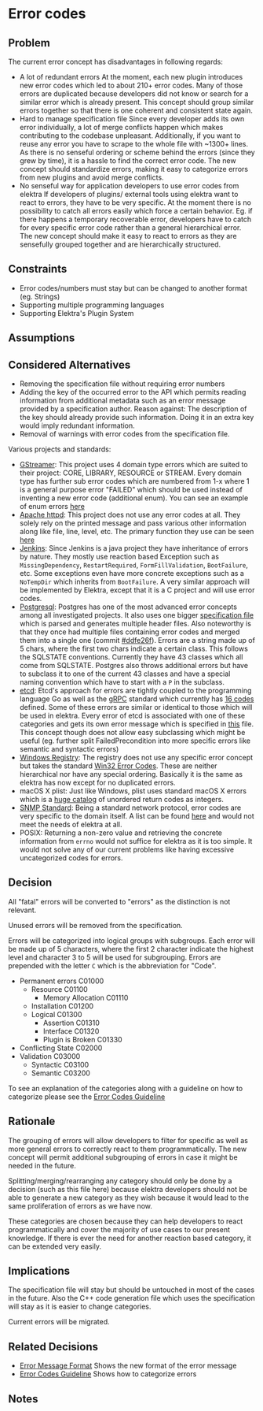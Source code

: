 # Error codes

## Problem

The current error concept has disadvantages in following regards:

- A lot of redundant errors
  At the moment, each new plugin introduces new error codes which led to about 210+ error codes. Many of those errors
  are duplicated because developers did not know or search for a similar error which is already present. This concept should
  group similar errors together so that there is one coherent and consistent state again.
- Hard to manage specification file
  Since every developer adds its own error individually, a lot of merge conflicts happen which makes contributing to the codebase
  unpleasant. Additionally, if you want to reuse any error you have to scrape to the whole file with ~1300+ lines. As there is no
  senseful ordering or scheme behind the errors (since they grew by time), it is a hassle to find the correct error code.
  The new concept should standardize errors, making it easy to categorize errors from new plugins and avoid merge conflicts.
- No senseful way for application developers to use error codes from elektra
  If developers of plugins/ external tools using elektra want to react to errors, they have to be very specific. At the moment there is
  no possibility to catch all errors easily which force a certain behavior. Eg. if there happens a temporary recoverable error, developers have to
  catch for every specific error code rather than a general hierarchical error. The new concept should make it easy to react to errors as they are
  sensefully grouped together and are hierarchically structured.

## Constraints

- Error codes/numbers must stay but can be changed to another format (eg. Strings)
- Supporting multiple programming languages
- Supporting Elektra's Plugin System

## Assumptions

## Considered Alternatives

- Removing the specification file without requiring error numbers
- Adding the key of the occurred error to the API which permits reading information from
  additional metadata such as an error message provided by a specification author.
  Reason against: The description of the key should already provide such information.
  Doing it in an extra key would imply redundant information.
- Removal of warnings with error codes from the specification file.

Various projects and standards:

- [GStreamer](https://github.com/GStreamer/gstreamer):
  This project uses 4 domain type errors which are suited to their project:
  CORE, LIBRARY, RESOURCE or STREAM. Every domain type has further sub error codes which are numbered from 1-x where 1 is a
  general purpose error "FAILED" which should be used instead of inventing a new error code (additional enum). You can see an example
  of enum errors [here](https://github.com/GStreamer/gstreamer/blob/a7db80f9a98287f012108845e121f6f6fb62171b/gst/gsterror.h#L63-L80)
- [Apache httpd](https://github.com/apache/httpd):
  This project does not use any error codes at all. They solely rely on the printed message and pass various other information along like
  file, line, level, etc. The primary function they use can be seen [here](https://github.com/apache/httpd/blob/1acebd4933e5315c669605c3c9222ed8bb0ee9ea/include/http_log.h#L378-L403)
- [Jenkins](https://github.com/jenkinsci/jenkins):
  Since Jenkins is a java project they have inheritance of errors by nature. They mostly use reaction based Exception such as
  `MissingDependency`, `RestartRequired`, `FormFillValidation`, `BootFailure`, etc. Some exceptions even have more concrete
  exceptions such as a `NoTempDir` which inherits from `BootFailure`. A very similar approach will be implemented by Elektra,
  except that it is a C project and will use error codes.
- [Postgresql](https://github.com/postgres/postgres):
  Postgres has one of the most advanced error concepts among all investigated projects. It also uses one bigger [specification file](https://github.com/postgres/postgres/blob/master/src/backend/utils/errcodes.txt) which is parsed and generates multiple header files. Also noteworthy is that they once had multiple files containing error codes and
  merged them into a single one (commit [#ddfe26f](https://github.com/postgres/postgres/commit/ddfe26f6441c24660595c5efe5fd0bd3974cdc5c)). Errors are a string
  made up of 5 chars, where the first two chars indicate a certain class. This follows the SQLSTATE conventions.
  Currently they have 43 classes which all come from SQLSTATE. Postgres also throws additional errors but have to subclass it to one of the current 43 classes and have a special naming convention which have to start with a `P` in the subclass.
- [etcd](https://github.com/etcd-io/etcd):
  Etcd's approach for errors are tightly coupled to the programming language Go as well as the [gRPC](https://grpc.io/) standard which currently has
  [16 codes](https://godoc.org/google.golang.org/grpc/codes) defined. Some of these errors are similar or identical to those which will be used in elektra.
  Every error of etcd is associated with one of these categories and gets its own error message which is specified in [this](https://github.com/etcd-io/etcd/blob/master/etcdserver/api/v3rpc/rpctypes/error.go) file. This concept though does not allow easy subclassing which might be useful (eg. further split FailedPrecondition into more specific errors like semantic and syntactic errors)
- [Windows Registry](https://docs.microsoft.com/en-us/windows/desktop/sysinfo/registry):
  The registry does not use any specific error concept but takes the standard [Win32 Error Codes](https://docs.microsoft.com/en-us/openspecs/windows_protocols/ms-erref/18d8fbe8-a967-4f1c-ae50-99ca8e491d2d). These are neither hierarchical nor have any special ordering. Basically it is the same as elektra has now except for no duplicated
  errors.
- macOS X plist:
  Just like Windows, plist uses standard macOS X errors which is a [huge catalog](http://krypted.com/lists/comprehensive-list-of-mac-os-x-error-codes/) of unordered
  return codes as integers.
- [SNMP Standard](http://www.snmp.com/protocol/):
  Being a standard network protocol, error codes are very specific to the domain itself. A list can be found [here](https://docs.microsoft.com/en-us/windows/desktop/snmp/snmp-error-codes) and would not meet the needs of elektra at all.
- POSIX:
  Returning a non-zero value and retrieving the concrete information from `errno` would not suffice for elektra as it is too simple. It would not solve any of our current
  problems like having excessive uncategorized codes for errors.

## Decision

All "fatal" errors will be converted to "errors" as the distinction is not relevant.

Unused errors will be removed from the specification.

Errors will be categorized into logical groups with subgroups.
Each error will be made up of 5 characters, where the first 2 character indicate the highest level
and character 3 to 5 will be used for subgrouping. Errors are prepended with the letter `C` which
is the abbreviation for "Code".

- Permanent errors C01000
  - Resource C01100
    - Memory Allocation C01110
  - Installation C01200
  - Logical C01300
    - Assertion C01310
    - Interface C01320
    - Plugin is Broken C01330
- Conflicting State C02000
- Validation C03000
  - Syntactic C03100
  - Semantic C03200

To see an explanation of the categories along with a guideline on how to categorize please
see the [Error Codes Guideline](../dev/error-categorization.md)

## Rationale

The grouping of errors will allow developers to filter for specific as well as more general errors to correctly
react to them programmatically.
The new concept will permit additional subgrouping of errors in case it might be needed in the future.

Splitting/merging/rearranging any category should only be done by a decision (such as this file here) because elektra developers
should not be able to generate a new category as they wish because it would lead to the same proliferation of errors as we have now.

These categories are chosen because they can help developers to react programmatically and cover the majority of use cases to our present knowledge.
If there is ever the need for another reaction based category, it can be extended very easily.

## Implications

The specification file will stay but should be untouched in most of the cases in the future. Also the C++ code generation
file which uses the specification will stay as it is easier to change categories.

Current errors will be migrated.

## Related Decisions

- [Error Message Format](error_message_format.md)
  Shows the new format of the error message
- [Error Codes Guideline](../dev/error-categorization.md)
  Shows how to categorize errors

## Notes

